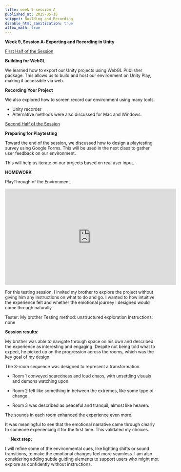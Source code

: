 ```yaml
---
title: week 9 session A
published_at: 2025-05-15
snippet: Building and Recording
disable_html_sanitization: true
allow_math: true
---
```


**Week 9, Session A: Exporting and Recording in Unity**

<ins> First Half of the Session </ins>

**Building for WebGL**

We learned how to export our Unity projects using WebGL Publisher package. This allows us to build and host our environment on Unity Play, making it accessible via web.

**Recording Your Project**

We also explored how to screen record our environment using many tools.
-	Unity recorder
-	Alternative methods were also discussed for Mac and Windows.

<ins> Second Half of the Session </ins>

**Preparing for Playtesting**

Toward the end of the session, we discussed how to design a playtesting survey using Google Forms. This will be used in the next class to gather user feedback on our environment.

This will help us iterate on our projects based on real user input.

**HOMEWORK**

PlayThrough of the Environment.

<iframe width="560" height="315" src="https://www.youtube.com/embed/zRj69LkfYR8?si=y_q18SMcD8zF-Kua" title="YouTube video player" frameborder="0" allow="accelerometer; autoplay; clipboard-write; encrypted-media; gyroscope; picture-in-picture; web-share" referrerpolicy="strict-origin-when-cross-origin" allowfullscreen></iframe>

For this testing session, I invited my brother to explore the project without giving him any instructions on what to do and go. I wanted to how intuitive the experience felt and whether the emotional journey I designed would come through naturally.

Tester: My brother
Testing method: unstructured exploration
Instructions: none

**Session results:**

My brother was able to navigate through space on his own and described the experience as interesting and engaging. Despite not being told what to expect, he picked up on the progression across the rooms, which was the key goal of my design.

The 3-room sequence was designed to represent a transformation.

- Room 1 conveyed scaredness and loud chaos, with unsettling visuals and demons watching upon.

- Room 2 felt like something in between the extremes, like some type of change.

- Room 3 was described as peaceful and tranquil, almost like heaven.

The sounds in each room enhanced the experience even more.

It was meaningful to see that the emotional narrative came through clearly to someone experiencing it for the first time. This validated my choices.

 
**Next step:**

I will refine some of the environmental cues, like lighting shifts or sound transitions, to make the emotional changes feel more seamless. I am also considering adding subtle guiding elements to support users who might mot explore as confidently without instructions. 
